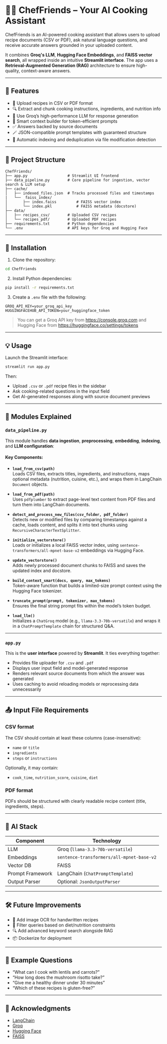 # 👨‍🍳 ChefFriends – Your AI Cooking Assistant

ChefFriends is an AI-powered cooking assistant that allows users to upload recipe documents (CSV or PDF), ask natural language questions, and receive accurate answers grounded in your uploaded content.

It combines **Groq's LLM**, **Hugging Face Embeddings**, and **FAISS vector search**, all wrapped inside an intuitive **Streamlit interface**. The app uses a **Retrieval-Augmented Generation (RAG)** architecture to ensure high-quality, context-aware answers.

---

## 🚀 Features

- 📄 Upload recipes in CSV or PDF format
- 🔍 Extract and chunk cooking instructions, ingredients, and nutrition info
- 🤖 Use Groq’s high-performance LLM for response generation
- 🧠 Smart context builder for token-efficient prompts
- ✅ Answers backed by source documents
- 🪄 JSON-compatible prompt templates with guaranteed structure
- 🧾 Automatic indexing and deduplication via file modification detection

---

## 📂 Project Structure

```
ChefFriends/
├── app.py                  # Streamlit UI frontend
├── data_pipeline.py        # Core pipeline for ingestion, vector search & LLM setup
├── cache/
│   ├── indexed_files.json  # Tracks processed files and timestamps
|   └──  faiss_index/
│       ├── index.faiss         # FAISS vector index
│       └── index.pkl           # FAISS metadata (docstore)
├── data/
│   ├── recipes_csv/        # Uploaded CSV recipes
│   └── recipes_pdf/        # Uploaded PDF recipes
├── requirements.txt        # Python dependencies
└── .env                    # API keys for Groq and Hugging Face
```

---

## 🧪 Installation

1. Clone the repository:

```bash
cd ChefFriends
```

2. Install Python dependencies:

```bash
pip install -r requirements.txt
```

3. Create a `.env` file with the following:

```
GROQ_API_KEY=your_groq_api_key
HUGGINGFACEHUB_API_TOKEN=your_huggingface_token
```

> You can get a Groq API key from https://console.groq.com and Hugging Face from https://huggingface.co/settings/tokens

---

## 💡 Usage

Launch the Streamlit interface:

```bash
streamlit run app.py
```

Then:
- Upload `.csv` or `.pdf` recipe files in the sidebar
- Ask cooking-related questions in the input field
- Get AI-generated responses along with source document previews

---

## 🧠 Modules Explained

### `data_pipeline.py`

This module handles **data ingestion**, **preprocessing**, **embedding**, **indexing**, and **LLM configuration**:

#### Key Components:

- **`load_from_csv(path)`**  
  Loads CSV files, extracts titles, ingredients, and instructions, maps optional metadata (nutrition, cuisine, etc.), and wraps them in LangChain `Document` objects.

- **`load_from_pdf(path)`**  
  Uses `pdfplumber` to extract page-level text content from PDF files and turn them into LangChain documents.

- **`detect_and_process_new_files(csv_folder, pdf_folder)`**  
  Detects new or modified files by comparing timestamps against a cache, loads content, and splits it into text chunks using `RecursiveCharacterTextSplitter`.

- **`initialize_vectorstore()`**  
  Loads or initializes a local FAISS vector index, using `sentence-transformers/all-mpnet-base-v2` embeddings via Hugging Face.

- **`update_vectorstore()`**  
  Adds newly processed document chunks to FAISS and saves the updated index and docstore.

- **`build_context_smart(docs, query, max_tokens)`**  
  Token-aware function that builds a limited-size prompt context using the Hugging Face tokenizer.

- **`truncate_prompt(prompt, tokenizer, max_tokens)`**  
  Ensures the final string prompt fits within the model’s token budget.

- **`load_llm()`**  
  Initializes a `ChatGroq` model (e.g., `llama-3.3-70b-versatile`) and wraps it in a `ChatPromptTemplate` chain for structured Q&A.

---

### `app.py`

This is the **user interface** powered by **Streamlit**. It ties everything together:

- Provides file uploader for `.csv` and `.pdf`
- Displays user input field and model-generated response
- Renders relevant source documents from which the answer was generated
- Uses caching to avoid reloading models or reprocessing data unnecessarily

---

## 📤 Input File Requirements

### CSV format

The CSV should contain at least these columns (case-insensitive):

- `name` or `title`
- `ingredients`
- `steps` or `instructions`

Optionally, it may contain:
- `cook_time`, `nutrition_score`, `cuisine`, `diet`

### PDF format

PDFs should be structured with clearly readable recipe content (title, ingredients, steps).

---

## 🧠 AI Stack

| Component        | Technology                                 |
|------------------|--------------------------------------------|
| LLM              | Groq (`llama-3.3-70b-versatile`)           |
| Embeddings       | `sentence-transformers/all-mpnet-base-v2`  |
| Vector DB        | FAISS                                      |
| Prompt Framework | LangChain (`ChatPromptTemplate`)           |
| Output Parser    | Optional: `JsonOutputParser`               |

---

## 🛠 Future Improvements

- 🧾 Add image OCR for handwritten recipes
- 🥗 Filter queries based on diet/nutrition constraints
- 🔍 Add advanced keyword search alongside RAG
- 📦 Dockerize for deployment

---

## 📣 Example Questions

- “What can I cook with lentils and carrots?”
- “How long does the mushroom risotto take?”
- “Give me a healthy dinner under 30 minutes”
- “Which of these recipes is gluten-free?”

---

## 🤝 Acknowledgments

- [LangChain](https://www.langchain.com/)
- [Groq](https://groq.com/)
- [Hugging Face](https://huggingface.co/)
- [FAISS](https://github.com/facebookresearch/faiss)
